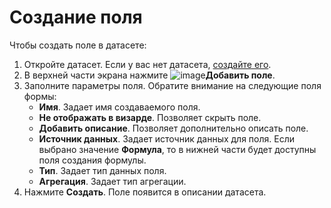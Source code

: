 # Создание поля

Чтобы создать поле в датасете:
1. Откройте датасет. Если у вас нет датасета, [создайте его](create.md).
1. В верхней части экрана нажмите ![image](../../../_assets/plus-sign.svg)**Добавить поле**.
1. Заполните параметры поля. Обратите внимание на следующие поля формы:
    - **Имя**. Задает имя создаваемого поля.
    - **Не отображать в визарде**. Позволяет скрыть поле.
    - **Добавить описание**. Позволяет дополнительно описать поле.
    - **Источник данных**. Задает источник данных для поля. Если выбрано значение **Формула**, то в нижней части будет доступны поля создания формулы. 
    - **Тип**. Задает тип данных поля.
    - **Агрегация**. Задает тип агрегации.
1. Нажмите **Создать**. Поле появится в описании датасета.
